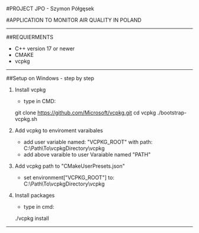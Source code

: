 ﻿#PROJECT JPO - Szymon Półgęsek

#APPLICATION TO MONITOR AIR QUALITY IN POLAND
_______________________________________________________________________________

##REQUIERMENTS
- C++ version 17 or newer
- CMAKE
- vcpkg
______________________________________________________________________________

##Setup on Windows - step by step

1. Install vcpkg 
	- type in CMD:
																					
	git clone https://github.com/Microsoft/vcpkg.git
	cd vcpkg
	./bootstrap-vcpkg.sh


2. Add vcpkg to enviroment varaibales
	- add user variable named: "VCPKG_ROOT" with path: C:\Path\To\vcpkgDirectory\vcpkg
	- add above varaible to user Varaiable named "PATH"

3. Add vcpkg path to "CMakeUserPresets.json"
	- set environment["VCPKG_ROOT"] to: C:\Path\To\vcpkgDirectory\vcpkg

4. Install packages

	- type in cmd:

	./vcpkg install

 ______________________________________________________________________________

